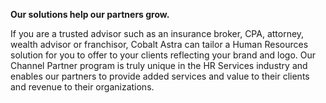 **Our solutions help our partners grow.**

If you are a trusted advisor such as an insurance broker, CPA, attorney, wealth advisor or franchisor, Cobalt Astra can tailor a Human Resources solution for you to offer to your clients reflecting your brand and logo. Our Channel Partner program is truly unique in the HR Services industry and enables our partners to provide added services and value to their clients and revenue to their organizations.
